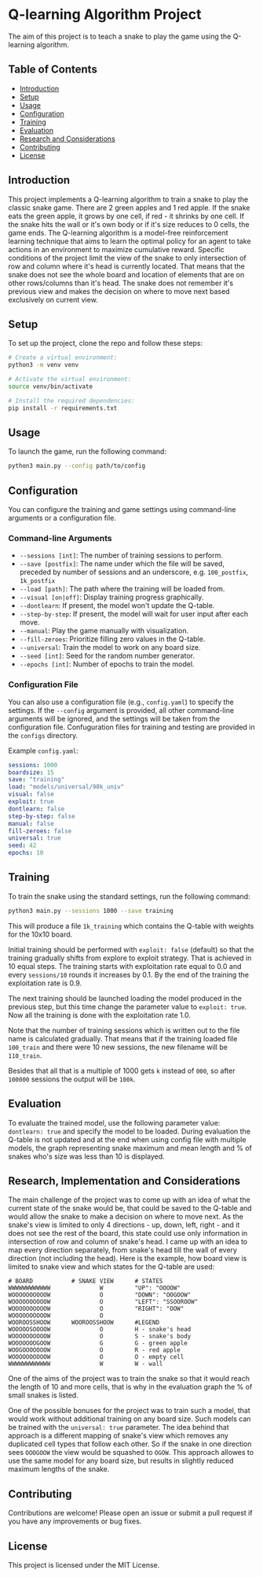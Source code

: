 # Q-learning Algorithm Project

The aim of this project is to teach a snake to play the game using the Q-learning algorithm.

## Table of Contents
- [Introduction](#introduction)
- [Setup](#setup)
- [Usage](#usage)
- [Configuration](#configuration)
- [Training](#training)
- [Evaluation](#evaluation)
- [Research and Considerations](#research-and-considerations)
- [Contributing](#contributing)
- [License](#license)

## Introduction
This project implements a Q-learning algorithm to train a snake to play the classic snake game. There are 2 green apples and 1 red apple. If the snake eats the green apple, it grows by one cell, if red - it shrinks by one cell. If the snake hits the wall or it's own body or if it's size reduces to 0 cells, the game ends. The Q-learning algorithm is a model-free reinforcement learning technique that aims to learn the optimal policy for an agent to take actions in an environment to maximize cumulative reward. Specific conditions of the project limit the view of the snake to only intersection of row and column where it's head is currently located. That means that the snake does not see the whole board and location of elements that are on other rows/columns than it's head. The snake does not remember it's previous view and makes the decision on where to move next based exclusively on current view.

## Setup
To set up the project, clone the repo and follow these steps:

```sh
# Create a virtual environment:
python3 -m venv venv

# Activate the virtual environment:
source venv/bin/activate

# Install the required dependencies:
pip install -r requirements.txt
```

## Usage
To launch the game, run the following command:
```sh
python3 main.py --config path/to/config
```

## Configuration
You can configure the training and game settings using command-line arguments or a configuration file.

### Command-line Arguments
- `--sessions [int]`: The number of training sessions to perform.
- `--save [postfix]`: The name under which the file will be saved, preceded by number of sessions and an underscore, e.g. `100_postfix`, `1k_postfix`
- `--load [path]`: The path where the training will be loaded from.
- `--visual [on|off]`: Display training progress graphically.
- `--dontlearn`: If present, the model won't update the Q-table.
- `--step-by-step`: If present, the model will wait for user input after each move.
- `--manual`: Play the game manually with visualization.
- `--fill-zeroes`: Prioritize filling zero values in the Q-table.
- `--universal`: Train the model to work on any board size.
- `--seed [int]`: Seed for the random number generator.
- `--epochs [int]`: Number of epochs to train the model.

### Configuration File
You can also use a configuration file (e.g., `config.yaml`) to specify the settings. If the `--config` argument is provided, all other command-line arguments will be ignored, and the settings will be taken from the configuration file. Confuguration files for training and testing are provided in the `configs` directory.

Example `config.yaml`:
```yaml
sessions: 1000
boardsize: 15
save: "training"
load: "models/universal/90k_univ"
visual: false
exploit: true
dontlearn: false
step-by-step: false
manual: false
fill-zeroes: false
universal: true
seed: 42
epochs: 10
```

## Training
To train the snake using the standard settings, run the following command:
```sh
python3 main.py --sessions 1000 --save training
```
This will produce a file `1k_training` which contains the Q-table with weights for the 10x10 board.

Initial training should be performed with `exploit: false` (default) so that the training gradually shifts from explore to exploit strategy. That is achieved in 10 equal steps. The training starts with exploitation rate equal to 0.0 and every `sessions/10` rounds it increases by 0.1. By the end of the training the exploitation rate is 0.9.

The next training should be launched loading the model produced in the previous step, but this time change the parameter value to `exploit: true`. Now all the training is done with the exploitation rate 1.0.

Note that the number of training sessions which is written out to the file name is calculated gradually. That means that if the training loaded file `100_train` and there were 10 new sessions, the new filename will be `110_train`.

Besides that all that is a multiple of 1000 gets `k` instead of `000`, so after `100000` sessions the output will be `100k`.

## Evaluation
To evaluate the trained model, use the following parameter value: `dontlearn: true` and specify the model to be loaded. During evaluation the Q-table is not updated and at the end when using config file with multiple models, the graph representing snake maximum and mean length and % of snakes who's size was less than 10 is displayed.

## Research, Implementation and Considerations
The main challenge of the project was to come up with an idea of what the current state of the snake would be, that could be saved to the Q-table and would allow the snake to make a decision on where to move next. As the snake's view is limited to only 4 directions - up, down, left, right - and it does not see the rest of the board, this state could use only information in intersection of row and column of snake's head. I came up with an idea to map every direction separately, from snake's head till the wall of every direction (not including the head). Here is the example, how board view is limited to snake view and which states for the Q-table are used:
```
# BOARD           # SNAKE VIEW      # STATES
WWWWWWWWWWWW              W         "UP": "OOOOW"
WOOOOOOOOOOW              O         "DOWN": "OOGOOW"
WOOOOOOOOOOW              O         "LEFT": "SSOOROOW"
WOOOOOOOOOOW              O         "RIGHT": "OOW"
WOOOOOOOOOOW              O         
WOOROOSSHOOW      WOOROOSSHOOW      #LEGEND
WOOOOOSOOOOW              O         H - snake's head
WOOOOOOOOOOW              O         S - snake's body
WOOOOOOOGOOW              G         G - green apple
WOOGOOOOOOOW              O         R - red apple
WOOOOOOOOOOW              O         O - empty cell
WWWWWWWWWWWW              W         W - wall
```

One of the aims of the project was to train the snake so that it would reach the length of 10 and more cells, that is why in the evaluation graph the % of small snakes is listed.

One of the possible bonuses for the project was to train such a model, that would work without additional training on any board size. Such models can be trained with the `universal: true` parameter. The idea behind that approach is a different mapping of snake's view which removes any duplicated cell types that follow each other. So if the snake in one direction sees `OOOGOOW` the view would be squashed to `OGOW`. This approach allowes to use the same model for any board size, but results in slightly reduced maximum lengths of the snake.

## Contributing
Contributions are welcome! Please open an issue or submit a pull request if you have any improvements or bug fixes.

## License
This project is licensed under the MIT License.